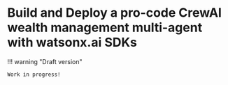 # Build and Deploy a pro-code CrewAI wealth management multi-agent with watsonx.ai SDKs

!!! warning "Draft version"
    
    Work in progress!